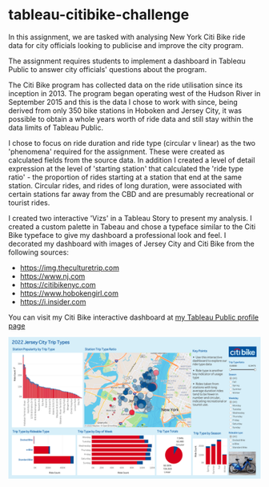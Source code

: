 # tableau-citibike-challenge

In this assignment, we are tasked with analysing New York Citi Bike ride data for city officials looking to publicise and improve the city program.

The assignment requires students to implement a dashboard in Tableαu Public to answer city officials' questions about the program.

The Citi Bike program has collected data on the ride utilisation since its inception in 2013. The program began operating west of the Hudson River in September 2015 and this is the data I chose to work with since, being derived from only 350 bike stations in Hoboken and Jersey City, it was possible to obtain a whole years worth of ride data and still stay within the data limits of Tableau Public.

I chose to focus on ride duration and ride type (circular v linear) as the two 'phenomena' required for the assignment. These were created as calculated fields from the source data. In addition I created a level of detail expression at the level of 'starting station' that calculated the 'ride type ratio' - the proportion of rides starting at a station that end at the same station. Circular rides, and rides of long duration, were associated with certain stations far away from the CBD and are presumably recreational or tourist rides.

I created two interactive 'Vizs' in a Tableau Story to present my analysis. I created a custom palette in Tabeau and chose a typeface similar to the Citi Bike typeface to give my dashboard a professional look and feel. I decorated my dashboard with images of Jersey City and Citi Bike from the following sources:

- https://img.theculturetrip.com
- https://www.nj.com
- https://citibikenyc.com
- https://www.hobokengirl.com
- https://i.insider.com

You can visit my Citi Bike interactive dashboard at [my Tableau Public profile page](https://public.tableau.com/views/JC2022CitiBikeRideData/JC2022Story?:language=en-US&publish=yes&:display_count=n&:origin=viz_share_link)

![screenshot](screenshot.png)
